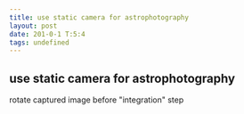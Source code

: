 ```yaml
---
title: use static camera for astrophotography
layout: post
date: 201-0-1 T:5:4
tags: undefined
---
```

## use static camera for astrophotography

rotate captured image before "integration" step

